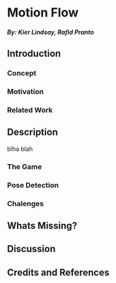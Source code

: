 # Motion Flow
##### By: Kier Lindsay, Rafid Pranto

## Introduction
### Concept

### Motivation

### Related Work

## Description

blha blah

### The Game

### Pose Detection

### Chalenges

## Whats Missing?

## Discussion

## Credits and References
